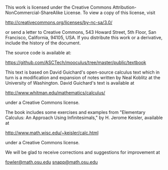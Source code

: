 This work is licensed under the Creative Commons
Attribution-NonCommercial-ShareAlike License. To view a copy of this
license, visit

http://creativecommons.org/licenses/by-nc-sa/3.0/

or send a letter to Creative Commons, 543 Howard Street, 5th Floor,
San Francisco, California, 94105, USA. If you distribute this work or
a derivative, include the history of the document.

The source code is available at:

https://github.com/ASCTech/mooculus/tree/master/public/textbook

This text is based on David Guichard's open-source calculus text which
in turn is a modification and expansion of notes written by Neal
Koblitz at the University of Washington. David Guichard's text is
available at

http://www.whitman.edu/mathematics/calculus/

under a Creative Commons license.

The book includes some exercises and examples from "Elementary
Calculus: An Approach Using Infinitesimals," by H. Jerome Keisler,
available at

http://www.math.wisc.edu/~keisler/calc.html

under a Creative Commons license.

We will be glad to receive corrections and suggestions for improvement
at

fowler@math.osu.edu
snapp@math.osu.edu
